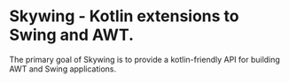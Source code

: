 # Skywing - Kotlin extensions to Swing and AWT.
The primary goal of Skywing is to provide a kotlin-friendly API for building AWT and Swing applications.

